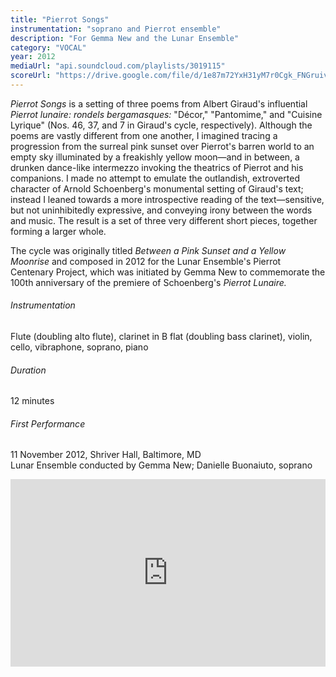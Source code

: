 ```yaml
---
title: "Pierrot Songs"
instrumentation: "soprano and Pierrot ensemble"
description: "For Gemma New and the Lunar Ensemble"
category: "VOCAL"
year: 2012
mediaUrl: "api.soundcloud.com/playlists/3019115"
scoreUrl: "https://drive.google.com/file/d/1e87m72YxH31yM7r0Cgk_FNGruivFKSxk/view?usp=sharing"
---
```


_Pierrot Songs_ is a setting of three poems from Albert Giraud's influential _Pierrot lunaire: rondels bergamasques:_ "Décor," "Pantomime," and "Cuisine Lyrique" (Nos. 46, 37, and 7 in Giraud's cycle, respectively). Although the poems are vastly different from one another, I imagined tracing a progression from the surreal pink sunset over Pierrot's barren world to an empty sky illuminated by a freakishly yellow moon—and in between, a drunken dance-like intermezzo invoking the theatrics of Pierrot and his companions. I made no attempt to emulate the outlandish, extroverted character of Arnold Schoenberg's monumental setting of Giraud's text; instead I leaned towards a more introspective reading of the text—sensitive, but not uninhibitedly expressive, and conveying irony between the words and music. The result is a set of three very different short pieces, together forming a larger whole.

The cycle was originally titled _Between a Pink Sunset and a Yellow Moonrise_ and composed in 2012 for the Lunar Ensemble's Pierrot Centenary Project, which was initiated by Gemma New to commemorate the 100th anniversary of the premiere of Schoenberg's _Pierrot Lunaire._

###### Instrumentation
Flute (doubling alto flute), clarinet in B flat (doubling bass clarinet), violin, cello, vibraphone, soprano, piano

###### Duration
12 minutes

###### First Performance
11 November 2012, Shriver Hall, Baltimore, MD\
Lunar Ensemble conducted by Gemma New; Danielle Buonaiuto, soprano

<iframe src="https://w.soundcloud.com/player/?url=https%3A//api.soundcloud.com/playlists/3019115&amp;auto_play=false&amp;hide_related=false&amp;show_comments=true&amp;show_user=true&amp;show_reposts=false&amp;visual=true" width="100%" height="300" frameborder="no" scrolling="no"></iframe>